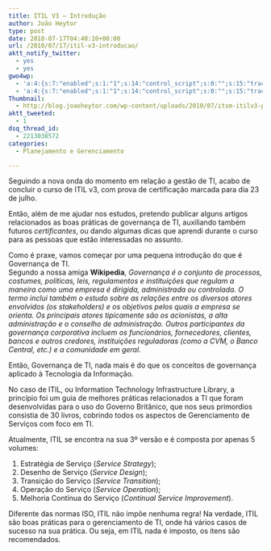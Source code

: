 ```yaml
---
title: ITIL V3 – Introdução
author: João Heytor
type: post
date: 2010-07-17T04:40:10+00:00
url: /2010/07/17/itil-v3-introducao/
aktt_notify_twitter:
  - yes
  - yes
gwo4wp:
  - 'a:4:{s:7:"enabled";s:1:"1";s:14:"control_script";s:0:"";s:15:"tracking_script";s:0:"";s:17:"conversion_script";s:0:"";}'
  - 'a:4:{s:7:"enabled";s:1:"1";s:14:"control_script";s:0:"";s:15:"tracking_script";s:0:"";s:17:"conversion_script";s:0:"";}'
Thumbnail:
  - http://blog.joaoheytor.com/wp-content/uploads/2010/07/itsm-itilv3-processes.png
aktt_tweeted:
  - 1
dsq_thread_id:
  - 2213038572
categories:
  - Planejamento e Gerenciamento

---
```

Seguindo a nova onda do momento em relação a gestão de TI, acabo de concluir o curso de ITIL v3, com prova de certificação marcada para dia 23 de julho.

Então, além de me ajudar nos estudos, pretendo publicar alguns artigos relacionados as boas práticas de governança de TI, auxiliando também futuros _certificantes_, ou dando algumas dicas que aprendi durante o curso para as pessoas que estão interessadas no assunto.

Como é praxe, vamos começar por uma pequena introdução do que é Governança de TI.  
Segundo a nossa amiga **Wikipedia**, _Governança é o conjunto de processos, costumes, políticas, leis, regulamentos e instituições que regulam a maneira como uma empresa é dirigida, administrada ou controlada. O termo inclui também o estudo sobre as relações entre os diversos atores envolvidos (os stakeholders) e os objetivos pelos quais a empresa se orienta. Os principais atores tipicamente são os acionistas, a alta administração e o conselho de administração. Outros participantes da governança corporativa incluem os funcionários, fornecedores, clientes, bancos e outros credores, instituições reguladoras (como a CVM, o Banco Central, etc.) e a comunidade em geral._

Então, Governança de TI, nada mais é do que os conceitos de governança aplicado à Tecnologia da Informação.

No caso de ITIL, ou Information Technology Infrastructure Library, a princípio foi um guia de melhores práticas relacionados a TI que foram desenvolvidas para o uso do Governo Britânico, que nos seus primordios consistia de 30 livros, cobrindo todos os aspectos de Gerenciamento de Serviços com foco em TI.

Atualmente, ITIL se encontra na sua 3º versão e é composta por apenas 5 volumes:  
1. Estratégia de Serviço (_Service Strategy_);  
2. Desenho de Serviço (_Service Design_);  
3. Transição do Serviço (_Service Transition_);  
4. Operação do Serviço (_Service Operation_);  
5. Melhoria Contínua do Serviço (_Continual Service Improvement_).

Diferente das normas ISO, ITIL não impõe nenhuma regra! Na verdade, ITIL são boas práticas para o gerenciamento de TI, onde há vários casos de sucesso na sua prática. Ou seja, em ITIL nada é imposto, os itens são recomendados.